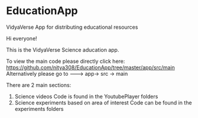 # EducationApp
VidyaVerse App for distributing educational resources

Hi everyone!

This is the VidyaVerse Science aducation app. 

To view the main code please directly click here: https://github.com/nitya308/EducationApp/tree/master/app/src/main
Alternatively please go to ---> app-> src -> main

There are 2 main sections:
1. Science videos
    Code is found in the YoutubePlayer folders
2. Science experiments based on area of interest
    Code can be found in the experiments folders
